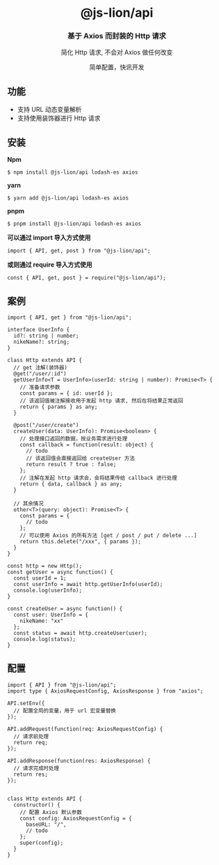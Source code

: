 <h1 align="center">@js-lion/api</h1>

<div align="center">
<h3>基于 Axios 而封装的 Http 请求</h3>
<p>简化 Http 请求, 不会对 Axios 做任何改变</p>
<p>简单配置，快讯开发</p>
</div>

## 功能

- 支持 URL 动态变量解析
- 支持使用装饰器进行 Http 请求

## 安装

**Npm**
```
$ npm install @js-lion/api lodash-es axios
```

**yarn**
```
$ yarn add @js-lion/api lodash-es axios
```

**pnpm**
```
$ pnpm install @js-lion/api lodash-es axios
```

**可以通过 import 导入方式使用**

```
import { API, get, post } from "@js-lion/api";
```

**或则通过 require 导入方式使用**

```
const { API, get, post } = require("@js-lion/api");
```

## 案例

```
import { API, get } from "@js-lion/api";

interface UserInfo {
  id?: string | number;
  nikeName?: string;
}

class Http extends API {
  // get 注解(装饰器)
  @get("/user/:id")
  getUserInfo<T = UserInfo>(userId: string | number): Promise<T> {
    // 准备请求参数
    const params = { id: userId };
    // 该返回值被注解接收用于发起 http 请求, 然后在将结果正常返回
    return { params } as any;
  }

  @post("/user/create")
  createUser(data: UserInfo): Promise<boolean> {
    // 处理接口返回的数据，按业务需求进行处理
    const callback = function(result: object) {
      // todo
      // 该返回值会直接返回给 createUser 方法
      return result ? true : false;
    };
    // 注解在发起 http 请求会，会将结果传给 callback 进行处理
    return { data, callback } as any;
  }

  // 其余情况
  other<T>(query: object): Promise<T> {
    const params = {
      // todo
    };
    // 可以使用 Axios 的所有方法 [get / post / put / delete ...]
    return this.delete("/xxx", { params });
  }
}

const http = new Http();
const getUser = async function() {
  const userId = 1;
  const userInfo = await http.getUserInfo(userId);
  console.log(userInfo);
}

const createUser = async function() {
  const user: UserInfo = {
    nikeName: "xx"
  };
  const status = await http.createUser(user);
  console.log(status);
}
```

## 配置

```
import { API } from "@js-lion/api";
import type { AxiosRequestConfig, AxiosResponse } from "axios";

API.setEnv({
  // 配置全局的变量，用于 url 宏变量替换
});

API.addRequest(function(req: AxiosRequestConfig) {
  // 请求前处理
  return req;
});

API.addResponse(function(res: AxiosResponse) {
  // 请求完成时处理
  return res;
});


class Http extends API {
  constructor() {
    // 配置 Axios 默认参数
    const config: AxiosRequestConfig = {
      baseURL: "/",
      // todo
    };
    super(config);
  }
}
```